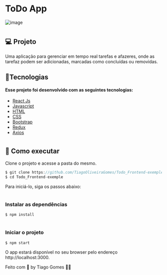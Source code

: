 # ToDo App
![image](https://user-images.githubusercontent.com/70171892/181303883-7dba3ed0-3b30-474c-8fbb-1461e77d86ef.png)

# <h2>💻 Projeto</h2>

Uma aplicação para gerenciar em tempo real tarefas e afazeres, onde as tarefaz podem ser adicionadas, marcadas como concluídas ou removidas. 

<h2>🧪Tecnologias</h2>
<h4>Esse projeto foi desenvolvido com as seguintes tecnologias: </h4>

* [React Js](https://reactjs.org)
* [Javascript](https://developer.mozilla.org/pt-BR/docs/Web/JavaScript)
* [HTML](https://developer.mozilla.org/pt-BR/docs/Web/html)
* [CSS](https://developer.mozilla.org/pt-BR/docs/Web/css)
* [Bootstrap](https://getbootstrap.com)
* [Redux](https://redux.js.org)
* [Axios](https://axios-http.com)


# <h2>🚀 Como executar</h2>
Clone o projeto e acesse a pasta do mesmo.

```javascript
$ git clone https://github.com/TiagoOliveiraGomes/Todo_Frontend-exemple
$ cd Todo_Frontend-exemple
```
Para iniciá-lo, siga os passos abaixo:

# <h3>Instalar as dependências</h3>
```javascript
$ npm install
```

# <h3>Iniciar o projeto</h3>
```javascript
$ npm start
```
O app estará disponível no seu browser pelo endereço http://localhost:3000.

Feito com 🧡 by Tiago Gomes 👋🏻 
